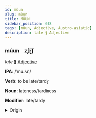 ```yaml
---
id: mûun
slug: mûun
title: MÛUN
sidebar_position: 698
tags: [mûun, Adjective, Austro-asiatic]
description: late § Adjective
---
```


### mûun&emsp;<span kind="abugida">ƶʄɽ̃ʃ</span>

*late* **§** [Adjective](../../tags/Adjective)

**IPA**: /ˈmu.ʌn/

**Verb**: to be late/tardy

**Noun**: lateness/tardiness

**Modifier**: late/tardy

<details>
    <summary>Origin</summary>
    Vietnamese muộn [muəŋ˨˩˨]<br/>
    <em>Austro-asiatic Language Family</em>
</details>